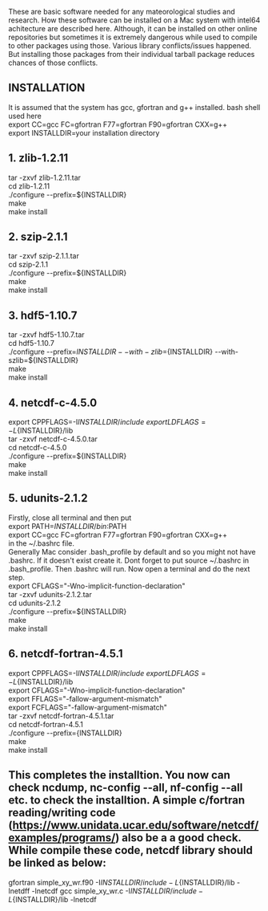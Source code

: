 These are basic software needed for any mateorological studies and research. How these software can be installed on a Mac system with intel64 achitecture are described here. 
Although, it can be installed on other online repositories but sometimes it is extremely dangerous while used to compile to other packages using those. Various library 
conflicts/issues happened. But installing those packages from their individual tarball package reduces chances of those conflicts.
## INSTALLATION ##
It is assumed that the system has gcc, gfortran and g++ installed. bash shell used here\
export CC=gcc FC=gfortran F77=gfortran F90=gfortran CXX=g++\
export INSTALLDIR=your installation directory
## 1. zlib-1.2.11
   tar -zxvf zlib-1.2.11.tar\
   cd zlib-1.2.11\
   ./configure --prefix=${INSTALLDIR}\
   make\
   make install
## 2. szip-2.1.1
   tar -zxvf szip-2.1.1.tar\
   cd szip-2.1.1\
   ./configure --prefix=${INSTALLDIR}\
   make\
   make install
## 3. hdf5-1.10.7
   tar -zxvf hdf5-1.10.7.tar\
   cd hdf5-1.10.7\
   ./configure --prefix=${INSTALLDIR} --with-zlib=${INSTALLDIR} --with-szlib=${INSTALLDIR}\
   make\
   make install
## 4. netcdf-c-4.5.0
   export CPPFLAGS=-I${INSTALLDIR}/include\
   export LDFLAGS=-L${INSTALLDIR}/lib\
   tar -zxvf netcdf-c-4.5.0.tar\
   cd netcdf-c-4.5.0\
   ./configure --prefix=${INSTALLDIR}\
   make\
   make install
## 5. udunits-2.1.2
Firstly, close all terminal and then put\
export PATH=${INSTALLDIR}/bin:$PATH\
export CC=gcc FC=gfortran F77=gfortran F90=gfortran CXX=g++\
in the ~/.bashrc file.\
Generally Mac consider .bash_profile by default and so you might not have .bashrc. If it doesn't exist create it. Dont forget to put source ~/.bashrc in .bash_profile. Then .bashrc will run. Now open a terminal and do the next step.\
   export CFLAGS="-Wno-implicit-function-declaration"\
   tar -zxvf udunits-2.1.2.tar\
   cd udunits-2.1.2\
   ./configure --prefix=${INSTALLDIR}\
   make\
   make install
## 6. netcdf-fortran-4.5.1
   export CPPFLAGS=-I${INSTALLDIR}/include\
   export LDFLAGS=-L${INSTALLDIR}/lib\
   export CFLAGS="-Wno-implicit-function-declaration"\
   export FFLAGS="-fallow-argument-mismatch"\
   export FCFLAGS="-fallow-argument-mismatch"\
   tar -zxvf netcdf-fortran-4.5.1.tar\
   cd netcdf-fortran-4.5.1\
   ./configure --prefix={INSTALLDIR}\
   make\
   make install
## This completes the installtion. You now can check ncdump, nc-config --all, nf-config --all etc. to check the installtion. A simple c/fortran reading/writing code (https://www.unidata.ucar.edu/software/netcdf/examples/programs/) also be a a good check. While compile these code, netcdf library should be linked as below: ##
gfortran simple_xy_wr.f90 -I${INSTALLDIR}/include -L${INSTALLDIR}/lib -lnetdff -lnetcdf
gcc simple_xy_wr.c -I${INSTALLDIR}/include -L${INSTALLDIR}/lib -lnetcdf
